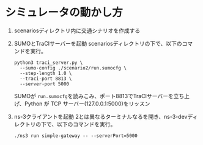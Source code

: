 # シミュレータの動かし方

1. scenariosディレクトリ内に交通シナリオを作成する
2. SUMOとTraCIサーバーを起動
   scenariosディレクトリの下で、以下のコマンドを実行。

   ```
   python3 traci_server.py \
     --sumo-config ./scenario2/run.sumocfg \
     --step-length 1.0 \
     --traci-port 8813 \
     --server-port 5000
   ```
   SUMOが `run.sumocfg`を読みこみ、ポート8813でTraCIサーバーを立ち上げ、Python が TCP サーバー(127.0.0.1:5000)をリッスン
3. ns-3クライアントを起動
   2とは異なるターミナルなるを開き、ns-3-devディレクトリの下で、以下のコマンドを実行。

   ```
   ./ns3 run simple-gateway -- --serverPort=5000
   ```
